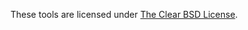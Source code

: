 These tools are licensed under [The Clear BSD License](https://choosealicense.com/licenses/bsd-3-clause-clear/).